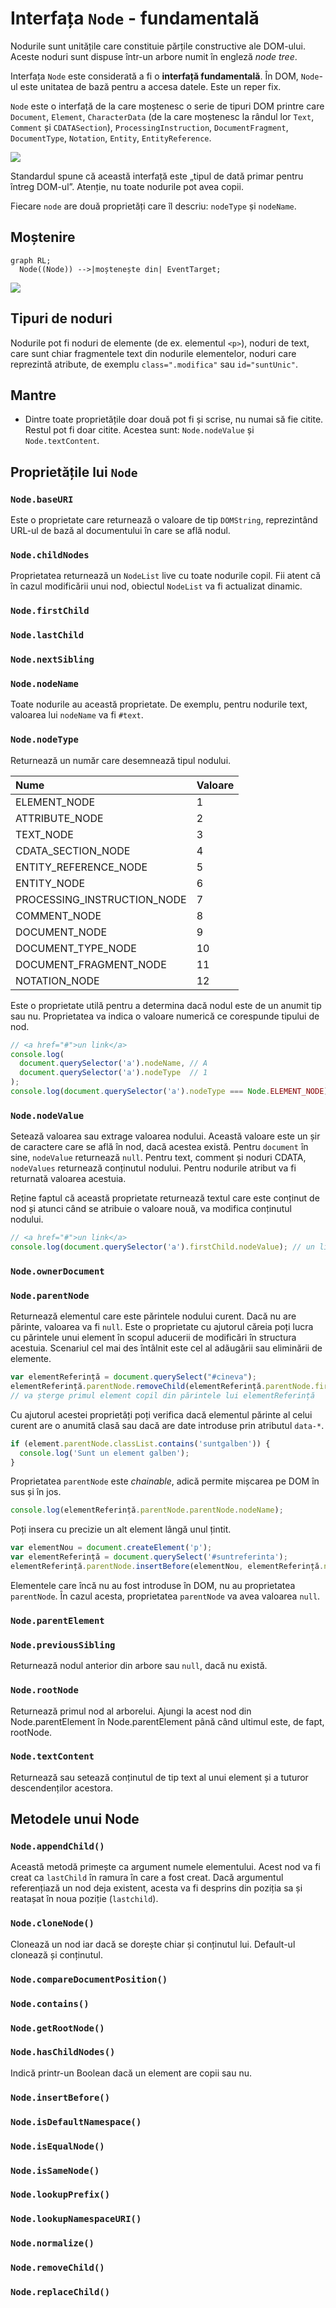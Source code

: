 # Interfața `Node` - fundamentală

Nodurile sunt unitățile care constituie părțile constructive ale DOM-ului. Aceste noduri sunt dispuse într-un arbore numit în engleză *node tree*.

Interfața `Node` este considerată a fi o **interfață fundamentală**. În DOM, `Node`-ul este unitatea de bază pentru a accesa datele. Este un reper fix.

`Node` este o interfață de la care moștenesc o serie de tipuri DOM printre care `Document`, `Element`, `CharacterData` (de la care moștenesc la rândul lor `Text`, `Comment` și `CDATASection`), `ProcessingInstruction`, `DocumentFragment`, `DocumentType`, `Notation`, `Entity`, `EntityReference`.

![](img/Node-Interface-And-Inheriters.png)

Standardul spune că această interfață este „tipul de dată primar pentru întreg DOM-ul”. Atenție, nu toate nodurile pot avea copii.

Fiecare `node` are două proprietăți care îl descriu: `nodeType` și `nodeName`.

## Moștenire

```mermaid
graph RL;
  Node((Node)) -->|moștenește din| EventTarget;
```

![](img/EventTarget-Node.png)

## Tipuri de noduri

Nodurile pot fi noduri de elemente (de ex. elementul `<p>`), noduri de text, care sunt chiar fragmentele text din nodurile elementelor, noduri care reprezintă atribute, de exemplu `class=".modifica"` sau `id="suntUnic"`.

## Mantre

- Dintre toate proprietățile doar două pot fi și scrise, nu numai să fie citite. Restul pot fi doar citite. Acestea sunt: `Node.nodeValue` și `Node.textContent`.

## Proprietățile lui `Node`

### `Node.baseURI`

Este o proprietate care returnează o valoare de tip `DOMString`, reprezintând URL-ul de bază al documentului în care se află nodul.

### `Node.childNodes`

Proprietatea returnează un `NodeList` live cu toate nodurile copil. Fii atent că în cazul modificării unui nod, obiectul `NodeList` va fi actualizat dinamic.

### `Node.firstChild`

### `Node.lastChild`

### `Node.nextSibling`

### `Node.nodeName`

Toate nodurile au această proprietate. De exemplu, pentru nodurile text, valoarea lui `nodeName` va fi `#text`.

### `Node.nodeType`

Returnează un număr care desemnează tipul nodului.

| Nume                        | Valoare |
|:--------------------------- |:------- |
| ELEMENT_NODE                | 1       |
| ATTRIBUTE_NODE              | 2       |
| TEXT_NODE                   | 3       |
| CDATA_SECTION_NODE          | 4       |
| ENTITY_REFERENCE_NODE       | 5       |
| ENTITY_NODE                 | 6       |
| PROCESSING_INSTRUCTION_NODE | 7       |
| COMMENT_NODE                | 8       |
| DOCUMENT_NODE               | 9       |
| DOCUMENT_TYPE_NODE          | 10      |
| DOCUMENT_FRAGMENT_NODE      | 11      |
| NOTATION_NODE               | 12      |

Este o proprietate utilă pentru a determina dacă nodul este de un anumit tip sau nu. Proprietatea va indica o valoare numerică ce corespunde tipului de nod.

```javascript
// <a href="#">un link</a>
console.log(
  document.querySelector('a').nodeName, // A
  document.querySelector('a').nodeType  // 1
);
console.log(document.querySelector('a').nodeType === Node.ELEMENT_NODE); // true
```

### `Node.nodeValue`

Setează valoarea sau extrage valoarea nodului. Această valoare este un șir de caractere care se află în nod, dacă acestea există. Pentru `document` în sine, `nodeValue` returnează `null`. Pentru text, comment și noduri CDATA, `nodeValues` returnează conținutul nodului. Pentru nodurile atribut va fi returnată valoarea acestuia.

Reține faptul că această proprietate returnează textul care este conținut de nod și atunci când se atribuie o valoare nouă, va modifica conținutul nodului.

```javascript
// <a href="#">un link</a>
console.log(document.querySelector('a').firstChild.nodeValue); // un link
```

### `Node.ownerDocument`

### `Node.parentNode`

Returnează elementul care este părintele nodului curent. Dacă nu are părinte, valoarea va fi `null`. Este o proprietate cu ajutorul căreia poți lucra cu părintele unui element în scopul aducerii de modificări în structura acestuia. Scenariul cel mai des întâlnit este cel al adăugării sau eliminării de elemente.

```javascript
var elementReferință = document.querySelect("#cineva");
elementReferință.parentNode.removeChild(elementReferință.parentNode.firstChild);
// va șterge primul element copil din părintele lui elementReferință
```

Cu ajutorul acestei proprietăți poți verifica dacă elementul părinte al celui curent are o anumită clasă sau dacă are date introduse prin atributul `data-*`.

```javascript
if (element.parentNode.classList.contains('suntgalben')) {
  console.log('Sunt un element galben');
}
```

Proprietatea `parentNode` este *chainable*, adică permite mișcarea pe DOM în sus și în jos.

```javascript
console.log(elementReferință.parentNode.parentNode.nodeName);
```

Poți insera cu precizie un alt element lângă unul țintit.

```javascript
var elementNou = document.createElement('p');
var elementReferință = document.querySelect('#suntreferinta');
elementReferință.parentNode.insertBefore(elementNou, elementReferință.nextSibling);
```

Elementele care încă nu au fost introduse în DOM, nu au proprietatea `parentNode`. În cazul acesta, proprietatea `parentNode` va avea valoarea `null`.

### `Node.parentElement`

### `Node.previousSibling`

Returnează nodul anterior din arbore sau `null`, dacă nu există.

### `Node.rootNode`

Returnează primul nod al arborelui. Ajungi la acest nod din Node.parentElement în Node.parentElement până când ultimul este, de fapt, rootNode.

### `Node.textContent`

Returnează sau setează conținutul de tip text al unui element și a tuturor descendenților acestora.

## Metodele unui Node

### `Node.appendChild()`

Această metodă primește ca argument numele elementului. Acest nod va fi creat ca `lastChild` în ramura în care a fost creat. Dacă argumentul referențiază un nod deja existent, acesta va fi desprins din poziția sa și reatașat în noua poziție (`lastchild`).

### `Node.cloneNode()`

Clonează un nod iar dacă se dorește chiar și conținutul lui. Default-ul clonează și conținutul.

### `Node.compareDocumentPosition()`

### `Node.contains()`

### `Node.getRootNode()`

### `Node.hasChildNodes()`

Indică printr-un Boolean dacă un element are copii sau nu.

### `Node.insertBefore()`

### `Node.isDefaultNamespace()`

### `Node.isEqualNode()`

### `Node.isSameNode()`

### `Node.lookupPrefix()`

### `Node.lookupNamespaceURI()`

### `Node.normalize()`

### `Node.removeChild()`

### `Node.replaceChild()`
